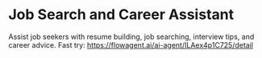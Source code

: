 # Job Search and Career Assistant
Assist job seekers with resume building, job searching, interview tips, and career advice.
Fast try: https://flowagent.ai/ai-agent/ILAex4p1C725/detail
